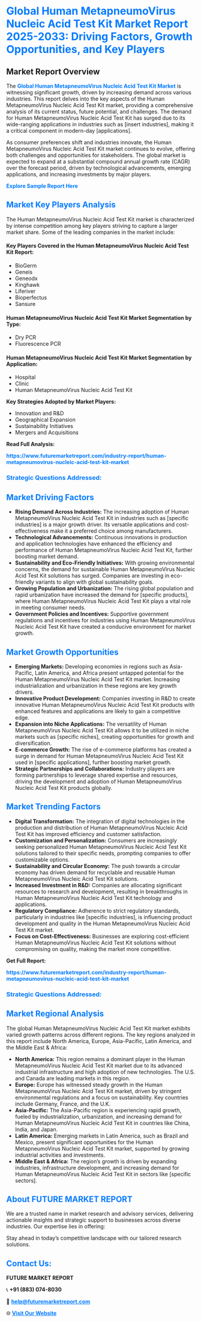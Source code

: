 <h1 style="color: #007BFF;">Global Human MetapneumoVirus Nucleic Acid Test Kit Market Report 2025-2033: Driving Factors, Growth Opportunities, and Key Players</h1>

<section id="overview">
<h2>Market Report Overview</h2>
<p>The <a href="https://www.futuremarketreport.com/industry-report/human-metapneumovirus-nucleic-acid-test-kit-market" style="color: #007BFF; text-decoration: none;"><strong>Global Human MetapneumoVirus Nucleic Acid Test Kit Market</strong></a> is witnessing significant growth, driven by increasing demand across various industries. This report delves into the key aspects of the Human MetapneumoVirus Nucleic Acid Test Kit market, providing a comprehensive analysis of its current status, future potential, and challenges. The demand for Human MetapneumoVirus Nucleic Acid Test Kit has surged due to its wide-ranging applications in industries such as [insert industries], making it a critical component in modern-day [applications].</p>
<p>As consumer preferences shift and industries innovate, the Human MetapneumoVirus Nucleic Acid Test Kit market continues to evolve, offering both challenges and opportunities for stakeholders. The global market is expected to expand at a substantial compound annual growth rate (CAGR) over the forecast period, driven by technological advancements, emerging applications, and increasing investments by major players.</p>
</section>

<section id="overview">
<p><a href="https://www.futuremarketreport.com/request-sample/reportId=111732" style="color: #007BFF; text-decoration: none;"><strong>Explore Sample Report Here</strong></a></p>
</section>

<section id="key-players">
<h2 style="color: #007BFF;">Market Key Players Analysis</h2>
<p>The Human MetapneumoVirus Nucleic Acid Test Kit market is characterized by intense competition among key players striving to capture a larger market share. Some of the leading companies in the market include:</p>
<h4>Key Players Covered in the Human MetapneumoVirus Nucleic Acid Test Kit Report:</h4>
<ul><li>BioGerm</li><li>Geneis</li><li>Geneodx</li><li>Kinghawk</li><li>Liferiver</li><li>Bioperfectus</li><li>Sansure</li></ul>
<h4>Human MetapneumoVirus Nucleic Acid Test Kit Market Segmentation by Type:</h4>
<ul><li>Dry PCR</li><li>Fluorescence PCR</li></ul>

<h4>Human MetapneumoVirus Nucleic Acid Test Kit Market Segmentation by Application:</h4>
<ul><li>Hospital</li><li>Clinic</li><li>Human MetapneumoVirus Nucleic Acid Test Kit</li></ul>
<p><strong>Key Strategies Adopted by Market Players:</strong></p>
<ul>
<li>Innovation and R&D</li>
<li>Geographical Expansion</li>
<li>Sustainability Initiatives</li>
<li>Mergers and Acquisitions</li>
</ul>
</section>

<section>
<p><strong>Read Full Analysis: </strong></p><a href="https://www.futuremarketreport.com/industry-report/human-metapneumovirus-nucleic-acid-test-kit-market" style="color: #007BFF; text-decoration: none;"><strong>https://www.futuremarketreport.com/industry-report/human-metapneumovirus-nucleic-acid-test-kit-market</strong></a>
<h3 style="color: #007BFF;">Strategic Questions Addressed:</h3>
</section>

<section id="driving-factors">
<h2 style="color: #007BFF;">Market Driving Factors</h2>
<ul>
<li><strong>Rising Demand Across Industries:</strong> The increasing adoption of Human MetapneumoVirus Nucleic Acid Test Kit in industries such as [specific industries] is a major growth driver. Its versatile applications and cost-effectiveness make it a preferred choice among manufacturers.</li>
<li><strong>Technological Advancements:</strong> Continuous innovations in production and application technologies have enhanced the efficiency and performance of Human MetapneumoVirus Nucleic Acid Test Kit, further boosting market demand.</li>
<li><strong>Sustainability and Eco-Friendly Initiatives:</strong> With growing environmental concerns, the demand for sustainable Human MetapneumoVirus Nucleic Acid Test Kit solutions has surged. Companies are investing in eco-friendly variants to align with global sustainability goals.</li>
<li><strong>Growing Population and Urbanization:</strong> The rising global population and rapid urbanization have increased the demand for [specific products], where Human MetapneumoVirus Nucleic Acid Test Kit plays a vital role in meeting consumer needs.</li>
<li><strong>Government Policies and Incentives:</strong> Supportive government regulations and incentives for industries using Human MetapneumoVirus Nucleic Acid Test Kit have created a conducive environment for market growth.</li>
</ul>
</section>

<section id="growth-opportunities">
<h2 style="color: #007BFF;">Market Growth Opportunities</h2>
<ul>
<li><strong>Emerging Markets:</strong> Developing economies in regions such as Asia-Pacific, Latin America, and Africa present untapped potential for the Human MetapneumoVirus Nucleic Acid Test Kit market. Increasing industrialization and urbanization in these regions are key growth drivers.</li>
<li><strong>Innovative Product Development:</strong> Companies investing in R&D to create innovative Human MetapneumoVirus Nucleic Acid Test Kit products with enhanced features and applications are likely to gain a competitive edge.</li>
<li><strong>Expansion into Niche Applications:</strong> The versatility of Human MetapneumoVirus Nucleic Acid Test Kit allows it to be utilized in niche markets such as [specific niches], creating opportunities for growth and diversification.</li>
<li><strong>E-commerce Growth:</strong> The rise of e-commerce platforms has created a surge in demand for Human MetapneumoVirus Nucleic Acid Test Kit used in [specific applications], further boosting market growth.</li>
<li><strong>Strategic Partnerships and Collaborations:</strong> Industry players are forming partnerships to leverage shared expertise and resources, driving the development and adoption of Human MetapneumoVirus Nucleic Acid Test Kit products globally.</li>
</ul>
</section>

<section id="trending-factors">
<h2 style="color: #007BFF;">Market Trending Factors</h2>
<ul>
<li><strong>Digital Transformation:</strong> The integration of digital technologies in the production and distribution of Human MetapneumoVirus Nucleic Acid Test Kit has improved efficiency and customer satisfaction.</li>
<li><strong>Customization and Personalization:</strong> Consumers are increasingly seeking personalized Human MetapneumoVirus Nucleic Acid Test Kit solutions tailored to their specific needs, prompting companies to offer customizable options.</li>
<li><strong>Sustainability and Circular Economy:</strong> The push towards a circular economy has driven demand for recyclable and reusable Human MetapneumoVirus Nucleic Acid Test Kit solutions.</li>
<li><strong>Increased Investment in R&D:</strong> Companies are allocating significant resources to research and development, resulting in breakthroughs in Human MetapneumoVirus Nucleic Acid Test Kit technology and applications.</li>
<li><strong>Regulatory Compliance:</strong> Adherence to strict regulatory standards, particularly in industries like [specific industries], is influencing product development and quality in the Human MetapneumoVirus Nucleic Acid Test Kit market.</li>
<li><strong>Focus on Cost-Effectiveness:</strong> Businesses are exploring cost-efficient Human MetapneumoVirus Nucleic Acid Test Kit solutions without compromising on quality, making the market more competitive.</li>
</ul>
</section>

<section>
<p><strong>Get Full Report: </strong></p><a href="https://www.futuremarketreport.com/industry-report/human-metapneumovirus-nucleic-acid-test-kit-market" style="color: #007BFF; text-decoration: none;"><strong>https://www.futuremarketreport.com/industry-report/human-metapneumovirus-nucleic-acid-test-kit-market</strong></a>
<h3 style="color: #007BFF;">Strategic Questions Addressed:</h3>
</section>


<section id="regional-analysis">
<h2 style="color: #007BFF;">Market Regional Analysis</h2>
<p>The global Human MetapneumoVirus Nucleic Acid Test Kit market exhibits varied growth patterns across different regions. The key regions analyzed in this report include North America, Europe, Asia-Pacific, Latin America, and the Middle East & Africa:</p>
<ul>
<li><strong>North America:</strong> This region remains a dominant player in the Human MetapneumoVirus Nucleic Acid Test Kit market due to its advanced industrial infrastructure and high adoption of new technologies. The U.S. and Canada are leading markets in this region.</li>
<li><strong>Europe:</strong> Europe has witnessed steady growth in the Human MetapneumoVirus Nucleic Acid Test Kit market, driven by stringent environmental regulations and a focus on sustainability. Key countries include Germany, France, and the U.K.</li>
<li><strong>Asia-Pacific:</strong> The Asia-Pacific region is experiencing rapid growth, fueled by industrialization, urbanization, and increasing demand for Human MetapneumoVirus Nucleic Acid Test Kit in countries like China, India, and Japan.</li>
<li><strong>Latin America:</strong> Emerging markets in Latin America, such as Brazil and Mexico, present significant opportunities for the Human MetapneumoVirus Nucleic Acid Test Kit market, supported by growing industrial activities and investments.</li>
<li><strong>Middle East & Africa:</strong> The region’s growth is driven by expanding industries, infrastructure development, and increasing demand for Human MetapneumoVirus Nucleic Acid Test Kit in sectors like [specific sectors].</li>
</ul>
</section>

<footer>
<h2 style="color: #007BFF;">About FUTURE MARKET REPORT</h2>
<p>We are a trusted name in market research and advisory services, delivering actionable insights and strategic support to businesses across diverse industries. Our expertise lies in offering:</p>

<p>Stay ahead in today’s competitive landscape with our tailored research solutions.</p>

<h2 style="color: #007BFF;">Contact Us:</h2>
<p><strong>FUTURE MARKET REPORT</strong></p>
<p>📞 <strong>+91 (883) 074-8030</strong></p>
<p>📧 <strong><a href="mailto:help@futuremarketreport.com" style="color: #007BFF;">help@futuremarketreport.com</a></strong></p>
<p>🌐 <strong><a href="https://www.futuremarketreport.com/" style="color: #007BFF;">Visit Our Website</a></strong></p>
</footer>